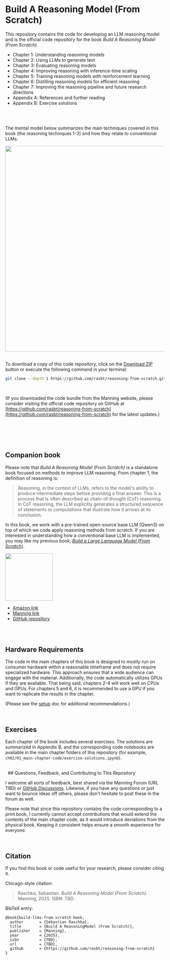 # Build A Reasoning Model (From Scratch)

This repository contains the code for developing an LLM reasoning model and is the official code repository for the book *Build A Reasoning Model (From Scratch)*.


- Chapter 1: Understanding reasoning models
- Chapter 2: Using LLMs to generate text
- Chapter 3: Evaluating reasoning models
- Chapter 4: Improving reasoning with inference-time scaling
- Chapter 5: Training reasoning models with reinforcement learning
- Chapter 6: Distilling reasoning models for efficient reasoning
- Chapter 7: Improving the reasoning pipeline and future research directions
- Appendix A: References and further reading
- Appendix B: Exercise solutions


<br>
&nbsp;

The mental model below summarizes the main techniques covered in this book (the reasoning techniques 1-3) and how they relate to conventional LLMs.

<img src="https://sebastianraschka.com/images/reasoning-from-scratch-images/mental-model.webp" width="650px">



<br>
<br>

To download a copy of this code repository, click on the [Download ZIP](https://github.com/rasbt/reasoning-from-scratch/archive/refs/heads/main.zip) button or execute the following command in your terminal:

```bash
git clone --depth 1 https://github.com/rasbt/reasoning-from-scratch.git
```

<br>

(If you downloaded the code bundle from the Manning website, please consider visiting the official code repository on GitHub at [https://github.com/rasbt/reasoning-from-scratch](https://github.com/rasbt/reasoning-from-scratch) for the latest updates.)

<br>
<br>



&nbsp;
## Companion book

Please note that *Build A Reasoning Model (From Scratch)* is a standalone book focused on methods to improve LLM reasoning. From chapter 1, the definition of reasoning is:

> Reasoning, in the context of LLMs, refers to the model's ability to produce intermediate steps before providing a final answer. This is a process that is often described as chain-of-thought (CoT) reasoning. In CoT reasoning, the LLM explicitly generates a structured sequence of statements or computations that illustrate how it arrives at its conclusion.

In this book, we work with a pre-trained open-source base LLM (Qwen3) on top of which we code apply reasoning methods from scratch. If you are interested in understanding how a conventional base LLM is implemented, you may like my previous book, [*Build a Large Language Model (From Scratch)*](https://amzn.to/4fqvn0D).

<a href="https://amzn.to/4fqvn0D"><img src="https://sebastianraschka.com/images/LLMs-from-scratch-images/cover.jpg?123" width="150px"></a>

- [Amazon link](https://amzn.to/4fqvn0D)
- [Manning link](http://mng.bz/orYv)
- [GitHub repository](https://github.com/rasbt/LLMs-from-scratch)


<br>
&nbsp;

## Hardware Requirements

The code in the main chapters of this book is designed to mostly run on consumer hardware within a reasonable timeframe and does not require specialized hardware. This approach ensures that a wide audience can engage with the material. Additionally, the code automatically utilizes GPUs if they are available. That being said, chapters 2-4 will work well on CPUs and GPUs. For chapters 5 and 6, it is recommended to use a GPU if you want to replicate the results in the chapter.


 (Please see the [setup](https://github.com/rasbt/LLMs-from-scratch/blob/main/setup/README.md) doc for additional recommendations.)



&nbsp;
## Exercises

Each chapter of the book includes several exercises. The solutions are summarized in Appendix B, and the corresponding code notebooks are available in the main chapter folders of this repository (for example,  `ch02/01_main-chapter-code/exercise-solutions.ipynb`).


<br>
&nbsp;
## Questions, Feedback, and Contributing to This Repository


I welcome all sorts of feedback, best shared via the Manning Forum (URL TBD) or [GitHub Discussions](https://github.com/rasbt/reasoning-from-scratch/discussions). Likewise, if you have any questions or just want to bounce ideas off others, please don't hesitate to post these in the forum as well.

Please note that since this repository contains the code corresponding to a print book, I currently cannot accept contributions that would extend the contents of the main chapter code, as it would introduce deviations from the physical book. Keeping it consistent helps ensure a smooth experience for everyone.

&nbsp;
## Citation

If you find this book or code useful for your research, please consider citing it.

Chicago-style citation:

> Raschka, Sebastian. *Build A Reasoning Model (From Scratch)*. Manning, 2025. ISBN: TBD.

BibTeX entry:

```
@book{build-llms-from-scratch-book,
  author       = {Sebastian Raschka},
  title        = {Build A ReasoningModel (From Scratch)},
  publisher    = {Manning},
  year         = {2025},
  isbn         = {TBD},
  url          = {TBD},
  github       = {https://github.com/rasbt/reasoning-from-scratch}
}
```